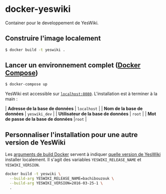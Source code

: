 # docker-yeswiki

Container pour le developpement de YesWiki.


## Construire l'image localement

```bash
$ docker build -t yeswiki .
```

## Lancer un environnement complet ([Docker Compose][])

```bash
$ docker-compose up
```

YesWiki est accessible sur [`localhost:8080`](localhost).
L'installation est à terminer à la main :

| **Adresse de la base de données** |     `localhost` |
| **Nom de la base de données** |         `yeswiki_dev` |
| **Utilisateur de la base de données** | `root` |
| **Mot de passe de la base de données** |`root` |


## Personnaliser l'installation pour une autre version de YesWiki

Les [arguments de build Docker][docker-args] servent à indiquer
[quelle version de YesWiki](https://repository.yeswiki.net/) installer localement.
Il s'agit des variables `YESWIKI_RELEASE_NAME` et `YESWIKI_VERSION`.

```bash
docker build -t yeswiki \
  --build-arg YESWIKI_RELEASE_NAME=bachibouzouk \
  --build-arg YESWIKI_VERSION=2016-03-25-1 \
  .
```


[YesWiki]: https://yeswiki.net/
[Docker]: https://www.docker.com/
[Dockerfile]: https://docs.docker.com/engine/reference/builder/
[Docker Compose]: https://docs.docker.com/compose/compose-file/
[localhost]: http://localhost:8080/
[docker-args]: https://docs.docker.com/engine/reference/commandline/build/#set-build-time-variables---build-arg
